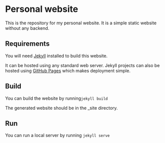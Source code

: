 # Personal website
This is the repository for my personal website.
It is a simple static website without any backend.

## Requirements
You will need [Jekyll](https://jekyllrb.com/) installed to build this website.

It can be hosted using any standard web server. Jekyll projects can also be hosted using [GitHub Pages](https://pages.github.com/) which makes deployment simple.

## Build
You can build the website by running`jekyll build`

The generated website should be in the _site directory.

## Run
You can run a local server by running `jekyll serve`

